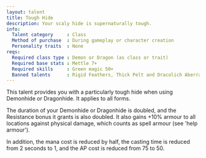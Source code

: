 ```yaml
---
layout: talent
title: Tough Hide
description: Your scaly hide is supernaturally tough.
info:
  Talent category     : Class
  Method of purchase  : During gameplay or character creation
  Personality traits  : None
reqs:
  Required class type : Demon or Dragon (as class or trait)
  Required base stats : Mettle 7+
  Required skills     : Green magic 50+
  Banned talents      : Rigid Feathers, Thick Pelt and Dracolich Aberration
---
```


This talent provides you with a particularly tough hide when using Demonhide or
Dragonhide.  It applies to all forms.

The duration of your Demonhide or Dragonhide is doubled, and the Resistance
bonus it grants is also doubled.  It also gains +10% armour to all locations
against physical damage, which counts as spell armour (see 'help armour').

In addition, the mana cost is reduced by half, the casting time is reduced from
2 seconds to 1, and the AP cost is reduced from 75 to 50.
